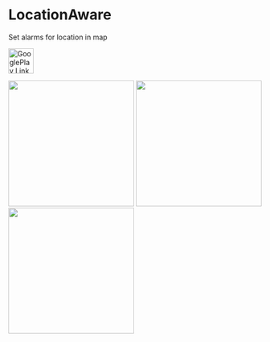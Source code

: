 # LocationAware
Set alarms for location in map

<a href='https://play.google.com/store/apps/details?id=in.arjsna.mapsalarm' target='_blank'><img height='50' style='border:0px;height:50px;' src='https://cdn.rawgit.com/Arjun-sna/Arjun-sna.github.io/f8228c83/raw/GooglePlay.png' border='0' alt='GooglePlay Link' /></a>

<img src="https://arjun-sna.github.io/raw/locationaware_1.jpg" width="250" />  <img src="https://arjun-sna.github.io/raw/locationaware_2.jpg" width="250" />  <img src="https://arjun-sna.github.io/raw/locationaware_3.jpg" width="250" />

